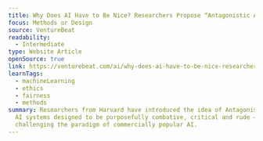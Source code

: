 ```yaml
---
title: Why Does AI Have to Be Nice? Researchers Propose “Antagonistic AI”
focus: Methods or Design
source: VentureBeat
readability:
  - Intermediate
type: Website Article
openSource: true
link: https://venturebeat.com/ai/why-does-ai-have-to-be-nice-researchers-propose-antagonistic-ai/
learnTags:
  - machineLearning
  - ethics
  - fairness
  - methods
summary: Researchers from Harvard have introduced the idea of Antagonistic AI —
  AI systems designed to be purposefully combative, critical and rude —
  challenging the paradigm of commercially popular AI.
---
```

